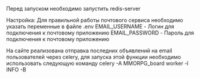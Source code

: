Перед запуском необходимо запустить redis-server

Настройка:
  Для правильной работы почтового сервиса необходимо указать переменные в файле .env
  EMAIL_USERNAME - Логин для подключения к почтовому приложению
  EMAIL_PASSWORD - Пароль для подключения к почтовому приложению

  На сайте реализована отправка последних объявлений на email пользователей через celery, для запуска этой функции необходимо использовать следующую команду
  celery -A MMORPG_board worker -l INFO -B

